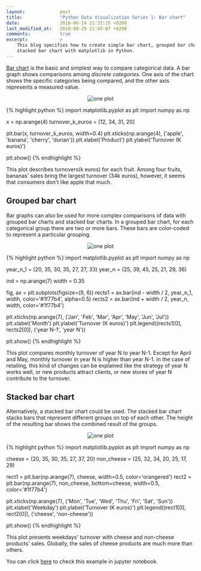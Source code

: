 ```yaml
---
layout:             post
title:              "Python Data Visualization Series 1: Bar chart"
date:               2018-06-14 21:33:25 +0200
last_modified_at:   2018-08-29 21:45:07 +0200
comments:           true
excerpt:            >
    This blog specifies how to create simple bar chart, grouped bar chart and
    stacked bar chart with matplotlib in Python.
---
```


[Bar chart][bar chart] is the basic and simplest way to compare categorical data.
A bar graph shows comparisons among _discrete categories_. One axis of the chart
shows the specific categories being compared, and the other axis represents a
measured value.

<p align="center">
  <img alt="one plot"
  src="{{ site.baseurl }}/images/20180614-bar-chart.png"/>
</p>

{% highlight python %}
import matplotlib.pyplot as plt
import numpy as np

x = np.arange(4)
turnover_k_euros = [12, 34, 31, 20]

plt.bar(x, turnover_k_euros, width=0.4)
plt.xticks(np.arange(4), ('apple', 'banana', 'cherry', 'durian'))
plt.xlabel('Product')
plt.ylabel('Turnover (K euros)')

plt.show()
{% endhighlight %}

This plot describes turnovers(k euros) for each fruit. Among four fruits,
bananas' sales bring the largest turnover (34k euros), however, it seems that
consumers don't like apple that much.

## Grouped bar chart
Bar graphs can also be used for more complex comparisons of data with grouped
bar charts and stacked bar charts. In a grouped bar chart, for each categorical
group there are two or more bars. These bars are color-coded to represent a
particular grouping.

<p align="center">
  <img alt="one plot"
  src="{{ site.baseurl }}/images/20180614-grp-bar-chart.png"/>
</p>

{% highlight python %}
import matplotlib.pyplot as plt
import numpy as np

year_n_1 = (20, 35, 30, 35, 27, 27, 33)
year_n = (25, 39, 45, 25, 21, 29, 36)

ind = np.arange(7)
width = 0.35

fig, ax = plt.subplots(figsize=(9, 6))
rects1 = ax.bar(ind - width / 2, year_n_1,
                width, color='#1f77b4', alpha=0.5)
rects2 = ax.bar(ind + width / 2, year_n,
                width, color='#1f77b4')

plt.xticks(np.arange(7),
           ('Jan', 'Feb', 'Mar', 'Apr', 'May', 'Jun', 'Jul'))
plt.xlabel('Month')
plt.ylabel('Turnover (K euros)')
plt.legend((rects1[0], rects2[0]), ('year N-1', 'year N'))

plt.show()
{% endhighlight %}

This plot compares monthly turnover of year N to year N-1. Except for April and
May, monthly turnover in year N is higher than year N-1. In the case of
retailing, this kind of changes can be explained like the strategy of year N
works well, or new products attract clients, or new stores of year N contribute
to the turnover.

## Stacked bar chart
Alternatively, a stacked bar chart could be used. The stacked bar chart stacks
bars that represent different groups on top of each other. The height of the
resulting bar shows the combined result of the groups.

<p align="center">
  <img alt="one plot"
  src="{{ site.baseurl }}/images/20180614-stacked-bar-chart.png"/>
</p>

{% highlight python %}
import matplotlib.pyplot as plt
import numpy as np

cheese = (20, 35, 30, 35, 27, 37, 20)
non_cheese = (25, 32, 34, 20, 25, 17, 29)

rect1 = plt.bar(np.arange(7), cheese,
                width=0.5, color='orangered')
rect2 = plt.bar(np.arange(7), non_cheese,
                bottom=cheese, width=0.5, color='#1f77b4')

plt.xticks(np.arange(7),
           ('Mon', 'Tue', 'Wed', 'Thu', 'Fri', 'Sat', 'Sun'))
plt.xlabel('Weekday')
plt.ylabel('Turnover (K euros)')
plt.legend((rect1[0], rect2[0]), ('cheese', 'non-cheese'))

plt.show()
{% endhighlight %}

This plot presents weekdays' turnover with cheese and non-cheese products' sales.
Globally, the sales of cheese products are much more than others.

You can click [here][notebook] to check this example in jupyter notebook.

[bar chart]: https://en.wikipedia.org/wiki/Bar_chart
[notebook]: https://github.com/jingwen-z/python-playground/blob/master/plotting_and_visualization/bar_plot.ipynb

